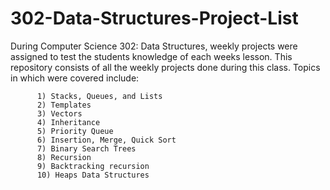 # 302-Data-Structures-Project-List
During Computer Science 302: Data Structures, weekly projects were assigned to test the students knowledge of each weeks lesson.
This repository consists of all the weekly projects done during this class. 
Topics in which were covered include:

          1) Stacks, Queues, and Lists
          2) Templates
          3) Vectors
          4) Inheritance
          5) Priority Queue
          6) Insertion, Merge, Quick Sort
          7) Binary Search Trees
          8) Recursion
          9) Backtracking recursion
          10) Heaps Data Structures 
